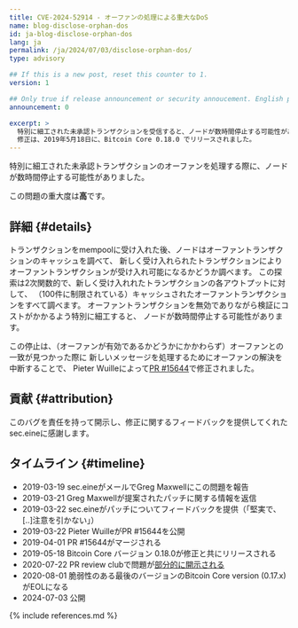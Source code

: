 ```yaml
---
title: CVE-2024-52914 - オーファンの処理による重大なDoS
name: blog-disclose-orphan-dos
id: ja-blog-disclose-orphan-dos
lang: ja
permalink: /ja/2024/07/03/disclose-orphan-dos/
type: advisory

## If this is a new post, reset this counter to 1.
version: 1

## Only true if release announcement or security annoucement. English posts only
announcement: 0

excerpt: >
  特別に細工された未承認トランザクションを受信すると、ノードが数時間停止する可能性がありました。
  修正は、2019年5月18日に、Bitcoin Core 0.18.0 でリリースされました。
---
```


特別に細工された未承認トランザクションのオーファンを処理する際に、ノードが数時間停止する可能性がありました。

この問題の重大度は**高**です。

## 詳細 {#details}

トランザクションをmempoolに受け入れた後、ノードはオーファントランザクションのキャッシュを調べて、
新しく受け入れられたトランザクションによりオーファントランザクションが受け入れ可能になるかどうか調べます。
この探索は2次関数的で、新しく受け入れれたトランザクションの各アウトプットに対して、
（100件に制限されている）キャッシュされたオーファントランザクションをすべて調べます。
オーファントランザクションを無効でありながら検証にコストがかかるよう特別に細工すると、
ノードが数時間停止する可能性があります。

この停止は、（オーファンが有効であるかどうかにかかわらず）オーファンとの一致が見つかった際に
新しいメッセージを処理するためにオーファンの解決を中断することで、
Pieter Wuilleによって[PR #15644](https://github.com/bitcoin/bitcoin/pull/15644)で修正されました。

## 貢献 {#attribution}

このバグを責任を持って開示し、修正に関するフィードバックを提供してくれたsec.eineに感謝します。

## タイムライン {#timeline}

- 2019-03-19 sec.eineがメールでGreg Maxwellにこの問題を報告
- 2019-03-21 Greg Maxwellが提案されたパッチに関する情報を返信
- 2019-03-22 sec.eineがパッチについてフィードバックを提供（「堅実で、[..]注意を引かない」）
- 2019-03-22 Pieter WuilleがPR #15644を公開
- 2019-04-01 PR #15644がマージされる
- 2019-05-18 Bitcoin Core バージョン 0.18.0が修正と共にリリースされる
- 2020-07-22 PR review clubで問題が[部分的に開示される](https://bitcoincore.reviews/15644#l-285)
- 2020-08-01 脆弱性のある最後のバージョンのBitcoin Core version (0.17.x)がEOLになる
- 2024-07-03 公開

{% include references.md %}
